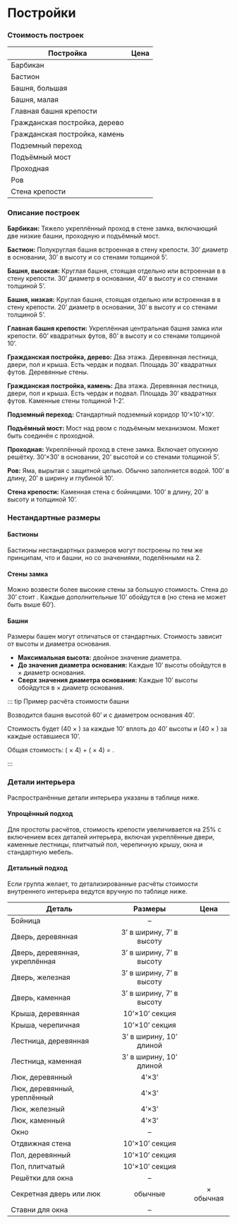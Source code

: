 # Постройки

### Стоимость построек

| Постройка                     |        Цена        |
| ----------------------------- | :----------------: |
| Барбикан                      | <Coin v="37000" /> |
| Бастион                       | <Coin v="9000" />  |
| Башня, большая                | <Coin v="30000" /> |
| Башня, малая                  | <Coin v="15000" /> |
| Главная башня крепости        | <Coin v="75000" /> |
| Гражданская постройка, дерево | <Coin v="1500" />  |
| Гражданская постройка, камень | <Coin v="3000" />  |
| Подземный переход             |  <Coin v="500" />  |
| Подъёмный мост                |  <Coin v="500" />  |
| Проходная                     | <Coin v="6500" />  |
| Ров                           |  <Coin v="400" />  |
| Стена крепости                | <Coin v="5000" />  |

### Описание построек

**Барбикан:** Тяжело укреплённый проход в стене замка, включающий две низкие башни, проходную и подъёмный мост.

**Бастион:** Полукруглая башня встроенная в стену крепости. 30’ диаметр в основании, 30’ в высоту и со стенами толщиной 5’.

**Башня, высокая:** Круглая башня, стоящая отдельно или встроенная в в стену крепости. 30’ диаметр в основании, 40’ в высоту и со стенами толщиной 5’.

**Башня, низкая:** Круглая башня, стоящая отдельно или встроенная в в стену крепости. 20’ диаметр в основании, 30’ в высоту и со стенами толщиной 5’.

**Главная башня крепости:** Укреплённая центральная башня замка или крепости. 60’ квадратных футов, 80’ в высоту и со стенами толщиной 10’.

**Гражданская постройка, дерево:** Два этажа. Деревянная лестница, двери, пол и крыша. Есть чердак и подвал. Площадь 30’ квадратных футов. Деревянные стены.

**Гражданская постройка, камень:** Два этажа. Деревянная лестница, двери, пол и крыша. Есть чердак и подвал. Площадь 30’ квадратных футов. Каменные стены толщиной 1-2’.

**Подземный переход:** Стандартный подземный коридор 10’×10’×10’.

**Подъёмный мост:** Мост над рвом с подъёмным механизмом. Может быть соединён с проходной.

**Проходная:** Укреплённый проход в стене замка. Включает опускную решётку. 30’×30’ в основании, 20’ высотой и со стенами толщиной 5’.

**Ров:** Яма, вырытая с защитной целью. Обычно заполняется водой. 100’ в длину, 20’ в ширину и глубиной 10’.

**Стена крепости:** Каменная стена с бойницами. 100’ в длину, 20’ в высоту и толщиной 10’.

### Нестандартные размеры

#### Бастионы

Бастионы нестандартных размеров могут построены по тем же принципам, что и башни, но со значениями, поделёнными на 2.

#### Стены замка

Можно возвести более высокие стены за большую стоимость. Стена до 30’ стоит <Coin v="7500" />. Каждые дополнительные 10’ обойдутся в <Coin v="5000" /> (но стена не может быть выше 60’).

#### Башни

Размеры башен могут отличаться от стандартных. Стоимость зависит от высоты и диаметра основания.

- **Максимальная высота:** двойное значение диаметра.
- **До значения диаметра основания:** Каждые 10’ высоты обойдутся в <Coin v="200" /> × диаметр основания.
- **Сверх значения диаметра основания:** Каждые 10’ высоты обойдутся в <Coin v="400" /> × диаметр основания.

::: tip Пример расчёта стоимости башни

Возводится башня высотой 60’ и с диаметром основания 40’.

Стоимость будет <Coin v="8000" /> (40 × <Coin v="200" />) за каждые 10’ вплоть до 40’ высоты и <Coin v="16000" /> (40 × <Coin v="400" />) за каждые оставшиеся 10’.

Общая стоимость: (<Coin v="8000" /> × 4) + (<Coin v="16000" /> × 4) = <Coin v="64000" />.

:::

### Детали интерьера

Распространённые детали интерьера указаны в таблице ниже.

#### Упрощённый подход

Для простоты расчётов, стоимость крепости увеличивается на 25% с включением всех деталей интерьера, включая укреплённые двери, каменные лестницы, плитчатый пол, черепичную крышу, окна и стандартную мебель.

#### Детальный подход

Если группа желает, то детализированные расчёты стоимости внутреннего интерьера ведутся вручную по таблице ниже.

| Деталь                         |         Размеры          |           Цена           |
| ------------------------------ | :----------------------: | :----------------------: |
| Бойница                        |            –             |     <Coin v="10" />      |
| Дверь, деревянная              | 3’ в ширину, 7’ в высоту |     <Coin v="10" />      |
| Дверь, деревянная, укреплённая | 3’ в ширину, 7’ в высоту |     <Coin v="20" />      |
| Дверь, железная                | 3’ в ширину, 7’ в высоту |     <Coin v="50" />      |
| Дверь, каменная                | 3’ в ширину, 7’ в высоту |     <Coin v="50" />      |
| Крыша, деревянная              |      10’×10’ секция      |     <Coin v="40" />      |
| Крыша, черепичная              |      10’×10’ секция      |     <Coin v="100" />     |
| Лестница, деревянная           | 3’ в ширину, 10’ длиной  |     <Coin v="20" />      |
| Лестница, каменная             | 3’ в ширину, 10’ длиной  |     <Coin v="60" />      |
| Люк, деревянный                |          4’×3’           |     <Coin v="20" />      |
| Люк, деревянный, уреплённый    |          4’×3’           |     <Coin v="40" />      |
| Люк, железный                  |          4’×3’           |     <Coin v="120" />     |
| Люк, каменный                  |          4’×3’           |     <Coin v="120" />     |
| Окно                           |            –             |     <Coin v="10" />      |
| Отдвижная стена                |      10’×10’ секция      |    <Coin v="1000" />     |
| Пол, деревянный                |      10’×10’ секция      |     <Coin v="40" />      |
| Пол, плитчатый                 |      10’×10’ секция      |     <Coin v="100" />     |
| Решётки для окна               |            –             |     <Coin v="10" />      |
| Секретная дверь или люк        |         обычные          | <Coin v="5" /> × обычная |
| Ставни для окна                |            –             |      <Coin v="5" />      |
